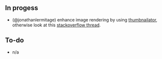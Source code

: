 ## In progess

* (@jonathanlermitage) enhance image rendering by using [thumbnailator](https://github.com/coobird/thumbnailator), otherwise look at this [stackoverflow thread](https://stackoverflow.com/questions/1069095/how-do-you-create-a-thumbnail-image-out-of-a-jpeg-in-java).

## To-do

* n/a
